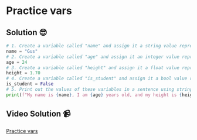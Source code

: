 # Practice vars

## Solution 😎

```python
# 1. Create a variable called "name" and assign it a string value representing your name.
name = "Gus"
# 2. Create a variable called "age" and assign it an integer value representing your age.
age = 24
# 3. Create a variable called "height" and assign it a float value representing your height (meters).
height = 1.70
# 4. Create a variable called "is_student" and assign it a bool value representing whether or not you are currently a Core Code student.
is_student = False
# 5. Print out the values of these variables in a sentence using string formatting.
print(f"My name is {name}, I am {age} years old, and my height is {height:.2f} meters. Am I part of Core Code students? {is_student}.")
```

## Video Solution 📹

[Practice vars](https://drive.google.com/file/d/1s-D07Utx6zdpoSvm8h_Dvh3HF6enMx_N/view?usp=share_link)
